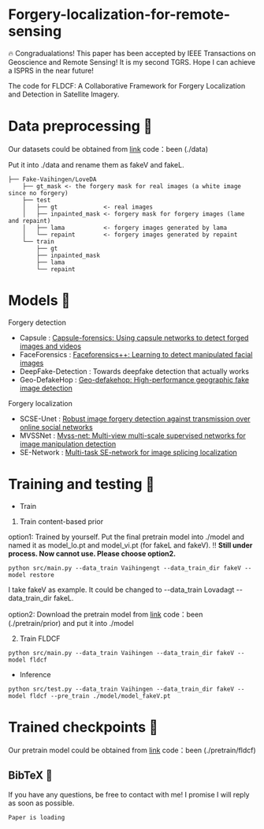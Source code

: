 # Forgery-localization-for-remote-sensing

🔥 Congradualations! This paper has been accepted by IEEE Transactions on Geoscience and Remote Sensing! It is my second TGRS. Hope I can achieve a ISPRS in the near future!

The code for FLDCF: A Collaborative Framework for Forgery Localization and Detection in Satellite Imagery.

# Data preprocessing 🔨

Our datasets could be obtained from [link](https://pan.baidu.com/s/1ugHYZEfaoGLHosa8whbGiA) code：been (./data)


Put it into ./data and rename them as fakeV and fakeL.

```
├── Fake-Vaihingen/LoveDA
    ├── gt_mask <- the forgery mask for real images (a white image since no forgery)
    ├── test
    │   ├── gt             <- real images
    │   ├── inpainted_mask <- forgery mask for forgery images (lame and repaint)
    │   ├── lama           <- forgery images generated by lama
    │   └── repaint        <- forgery images generated by repaint    
    └── train
        ├── gt             
        ├── inpainted_mask
        ├── lama 
        └── repaint  
```

# Models 📝

Forgery detection

* Capsule  : [Capsule-forensics: Using capsule networks to detect forged images and videos](https://ieeexplore.ieee.org/abstract/document/8682602)
* FaceForensics : [Faceforensics++: Learning to detect manipulated facial images](https://openaccess.thecvf.com/content_ICCV_2019/html/Rossler_FaceForensics_Learning_to_Detect_Manipulated_Facial_Images_ICCV_2019_paper.html)
* DeepFake-Detection : Towards deepfake detection that actually works
* Geo-DefakeHop : [Geo-defakehop: High-performance geographic fake image detection](https://arxiv.org/abs/2110.09795)

Forgery localization

* SCSE-Unet : [Robust image forgery detection against transmission over online social networks](https://ieeexplore.ieee.org/abstract/document/9686650/)
* MVSSNet : [Mvss-net: Multi-view multi-scale supervised networks for image manipulation detection](https://ieeexplore.ieee.org/abstract/document/9789576)
* SE-Network : [Multi-task SE-network for image splicing localization](https://ieeexplore.ieee.org/abstract/document/9591639)

# Training and testing 🚆

* Train

1. Train content-based prior

option1: Trained by yourself. Put the final pretrain model into ./model and named it as model_lo.pt and model_vi.pt (for fakeL and fakeV). !! **Still under process. Now cannot use. Please choose option2.**

```
python src/main.py --data_train Vaihingengt --data_train_dir fakeV --model restore
```
I take fakeV as example. It could be changed to --data_train Lovadagt --data_train_dir fakeL.

option2: Download the pretrain model from [link](https://pan.baidu.com/s/1ugHYZEfaoGLHosa8whbGiA) code：been (./pretrain/prior) and put it into ./model

2. Train FLDCF

```
python src/main.py --data_train Vaihingen --data_train_dir fakeV --model fldcf
```

* Inference

```
python src/test.py --data_train Vaihingen --data_train_dir fakeV --model fldcf --pre_train ./model/model_fakeV.pt
```


# Trained checkpoints 💾

Our pretrain model could be obtained from [link](https://pan.baidu.com/s/1ugHYZEfaoGLHosa8whbGiA) code：been (./pretrain/fldcf)


## BibTeX 🙏

If you have any questions, be free to contact with me! I promise I will reply as soon as possible.
```
Paper is loading
```
